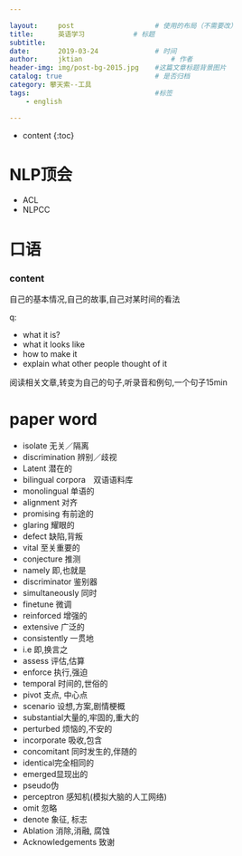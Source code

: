 ```yaml
---

layout:     post   				    # 使用的布局（不需要改）
title:      英语学习			# 标题 
subtitle:  	 
date:       2019-03-24				# 时间
author:     jktian 						# 作者
header-img: img/post-bg-2015.jpg 	#这篇文章标题背景图片
catalog: true 						# 是否归档
category: 攀天索--工具
tags:								#标签
    - english

---
```

* content
{:toc}

# NLP顶会
- ACL 
- NLPCC

# 口语
### content
自己的基本情况,自己的故事,自己对某时间的看法

q: 

- what it is?
- what it looks like
- how to make it
- explain what other people thought of it

阅读相关文章,转变为自己的句子,听录音和例句,一个句子15min

# paper word
- isolate 无关／隔离
- discrimination 辨别／歧视
- Latent  潜在的
- bilingual corpora　双语语料库
- monolingual 单语的
- alignment 对齐
- promising 有前途的
- glaring 耀眼的
- defect 缺陷,背叛
- vital 至关重要的
- conjecture 推测
- namely 即,也就是
- discriminator 鉴别器
- simultaneously 同时
- finetune 微调
- reinforced 增强的
- extensive 广泛的
- consistently 一贯地
- i.e 即,换言之
- assess 评估,估算
- enforce 执行,强迫
- temporal 时间的,世俗的
- pivot 支点, 中心点
- scenario 设想,方案,剧情梗概
- substantial大量的,牢固的,重大的
- perturbed 烦恼的,不安的
- incorporate 吸收,包含
-  concomitant 同时发生的,伴随的
-  identical完全相同的
-  emerged显现出的
-  pseudo伪
-  perceptron 感知机(模拟大脑的人工网络)
-  omit 忽略
-  denote 象征, 标志
-  Ablation 消除,消融, 腐蚀
-  Acknowledgements 致谢
